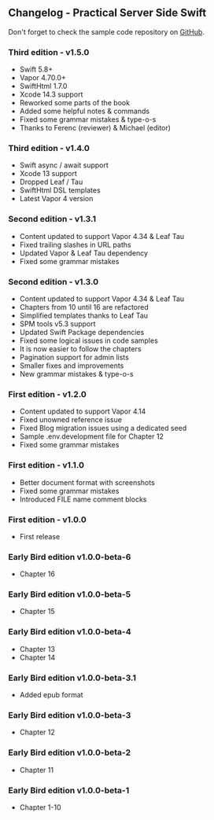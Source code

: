 ## Changelog - Practical Server Side Swift

Don't forget to check the sample code repository on [GitHub](https://github.com/tib/practical-server-side-swift).

### Third edition - v1.5.0

- Swift 5.8+
- Vapor 4.70.0+
- SwiftHtml 1.7.0
- Xcode 14.3 support
- Reworked some parts of the book
- Added some helpful notes & commands
- Fixed some grammar mistakes & type-o-s
- Thanks to Ferenc (reviewer) & Michael (editor)

### Third edition - v1.4.0

- Swift async / await support
- Xcode 13 support
- Dropped Leaf / Tau 
- SwiftHtml DSL templates
- Latest Vapor 4 version

### Second edition - v1.3.1

- Content updated to support Vapor 4.34 & Leaf Tau
- Fixed trailing slashes in URL paths
- Updated Vapor & Leaf Tau dependency
- Fixed some grammar mistakes


### Second edition - v1.3.0

- Content updated to support Vapor 4.34 & Leaf Tau
- Chapters from 10 until 16 are refactored
- Simplified templates thanks to Leaf Tau
- SPM tools v5.3 support
- Updated Swift Package dependencies
- Fixed some logical issues in code samples
- It is now easier to follow the chapters
- Pagination support for admin lists
- Smaller fixes and improvements
- New grammar mistakes & type-o-s


### First edition - v1.2.0

- Content updated to support Vapor 4.14
- Fixed unowned reference issue
- Fixed Blog migration issues using a dedicated seed
- Sample .env.development file for Chapter 12
- Fixed some grammar mistakes


### First edition - v1.1.0

- Better document format with screenshots
- Fixed some grammar mistakes
- Introduced FILE name comment blocks


### First edition - v1.0.0

- First release


### Early Bird edition v1.0.0-beta-6

- Chapter 16


### Early Bird edition v1.0.0-beta-5

- Chapter 15


### Early Bird edition v1.0.0-beta-4

- Chapter 13
- Chapter 14

### Early Bird edition v1.0.0-beta-3.1

- Added epub format


### Early Bird edition v1.0.0-beta-3

- Chapter 12


### Early Bird edition v1.0.0-beta-2

- Chapter 11 


### Early Bird edition v1.0.0-beta-1

- Chapter 1-10


